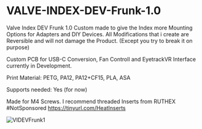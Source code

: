 # VALVE-INDEX-DEV-Frunk-1.0
Valve Index DEV Frunk 1.0 Custom made to give the Index more Mounting Options for Adapters and DIY Devices. All Modifications that i create are Reversible and will not damage the Product. (Except you try to break it on purpose)

Custom PCB for USB-C Conversion, Fan Controll and EyetrackVR Interface currently in Development.

Print Material: PETG, PA12, PA12+CF15, PLA, ASA

Supports needed: Yes (for now)

Made for M4 Screws. I recommend threaded Inserts from RUTHEX #NotSponsored
https://tinyurl.com/HeatInserts

![VIDEVFrunk1](https://user-images.githubusercontent.com/98415183/209579540-a61c1d16-331d-47b4-9fd5-ee35704eea3e.png)
